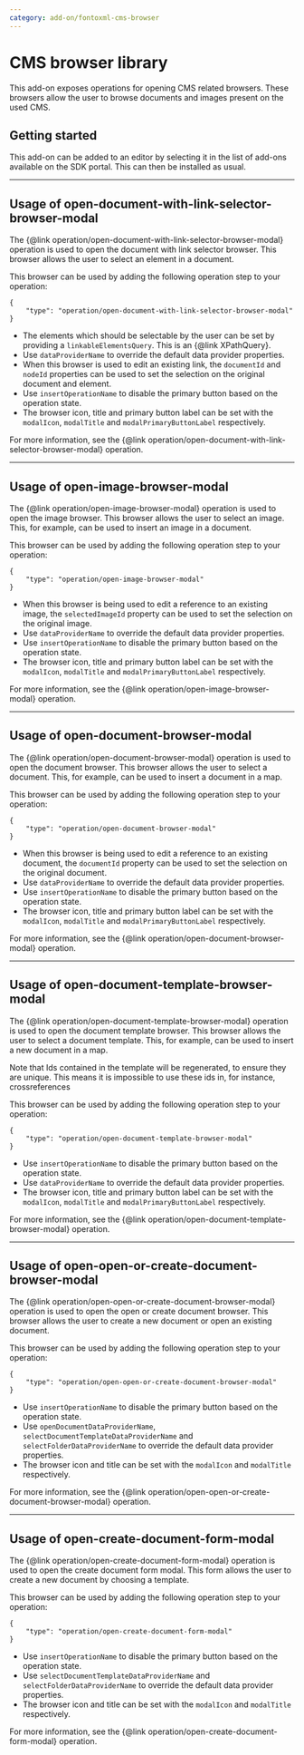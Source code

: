 ```yaml
---
category: add-on/fontoxml-cms-browser
---
```


# CMS browser library

This add-on exposes operations for opening CMS related browsers. These browsers allow the user to browse documents and images present on the used CMS.

## Getting started

This add-on can be added to an editor by selecting it in the list of add-ons available on the SDK portal. This can then be installed as usual.

---

## Usage of open-document-with-link-selector-browser-modal

The {@link operation/open-document-with-link-selector-browser-modal} operation is used to open the document with link selector browser. This browser allows the user to select an element in a document.

This browser can be used by adding the following operation step to your operation:

```
{
    "type": "operation/open-document-with-link-selector-browser-modal"
}
```

* The elements which should be selectable by the user can be set by providing a `linkableElementsQuery`. This is an {@link XPathQuery}.
* Use `dataProviderName` to override the default data provider properties.
* When this browser is used to edit an existing link, the `documentId` and `nodeId` properties can be used to set the selection on the original document and element.
* Use `insertOperationName` to disable the primary button based on the operation state.
* The browser icon, title and primary button label can be set with the `modalIcon`, `modalTitle` and `modalPrimaryButtonLabel` respectively.

For more information, see the {@link operation/open-document-with-link-selector-browser-modal} operation.

---

## Usage of open-image-browser-modal

The {@link operation/open-image-browser-modal} operation is used to open the image browser. This browser allows the user to select an image. This, for example, can be used to insert an image in a document.

This browser can be used by adding the following operation step to your operation:

```
{
    "type": "operation/open-image-browser-modal"
}
```

* When this browser is being used to edit a reference to an existing image, the `selectedImageId` property can be used to set the selection on the original image.
* Use `dataProviderName` to override the default data provider properties.
* Use `insertOperationName` to disable the primary button based on the operation state.
* The browser icon, title and primary button label can be set with the `modalIcon`, `modalTitle` and `modalPrimaryButtonLabel` respectively.

For more information, see the {@link operation/open-image-browser-modal} operation.

---

## Usage of open-document-browser-modal

The {@link operation/open-document-browser-modal} operation is used to open the document browser. This browser allows the user to select a document. This, for example, can be used to insert a document in a map.

This browser can be used by adding the following operation step to your operation:

```
{
    "type": "operation/open-document-browser-modal"
}
```

* When this browser is being used to edit a reference to an existing document, the `documentId` property can be used to set the selection on the original document.
* Use `dataProviderName` to override the default data provider properties.
* Use `insertOperationName` to disable the primary button based on the operation state.
* The browser icon, title and primary button label can be set with the `modalIcon`, `modalTitle` and `modalPrimaryButtonLabel` respectively.

For more information, see the {@link operation/open-document-browser-modal} operation.

---

## Usage of open-document-template-browser-modal

The {@link operation/open-document-template-browser-modal} operation is used to open the document
template browser. This browser allows the user to select a document template. This, for example, can
be used to insert a new document in a map.

Note that Ids contained in the template will be regenerated, to ensure they are unique. This means
it is impossible to use these ids in, for instance, crossreferences

This browser can be used by adding the following operation step to your operation:

```
{
    "type": "operation/open-document-template-browser-modal"
}
```

* Use `insertOperationName` to disable the primary button based on the operation state.
* Use `dataProviderName` to override the default data provider properties.
* The browser icon, title and primary button label can be set with the `modalIcon`, `modalTitle` and `modalPrimaryButtonLabel` respectively.

For more information, see the {@link operation/open-document-template-browser-modal} operation.

---

## Usage of open-open-or-create-document-browser-modal

The {@link operation/open-open-or-create-document-browser-modal} operation is used to open the open or create document browser. This browser allows the user to create a new document or open an existing document.

This browser can be used by adding the following operation step to your operation:

```
{
    "type": "operation/open-open-or-create-document-browser-modal"
}
```
* Use `insertOperationName` to disable the primary button based on the operation state.
* Use `openDocumentDataProviderName`, `selectDocumentTemplateDataProviderName` and `selectFolderDataProviderName` to override the default data provider properties.
* The browser icon and title can be set with the `modalIcon` and `modalTitle` respectively.

For more information, see the {@link operation/open-open-or-create-document-browser-modal} operation.

---

## Usage of open-create-document-form-modal

The {@link operation/open-create-document-form-modal} operation is used to open the create document form modal. This form allows the user to create a new document by choosing a template.

This browser can be used by adding the following operation step to your operation:

```
{
    "type": "operation/open-create-document-form-modal"
}
```

* Use `insertOperationName` to disable the primary button based on the operation state.
* Use `selectDocumentTemplateDataProviderName` and `selectFolderDataProviderName` to override the default data provider properties.
* The browser icon and title can be set with the `modalIcon` and `modalTitle` respectively.

For more information, see the {@link operation/open-create-document-form-modal} operation.

